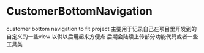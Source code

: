 # CustomerBottomNavigation
customer  bottom navigation to fit project 
主要用于记录自己在项目里开发到的自定义的一些view
以供以后用起来方便点 
后期会陆续上传部分功能代码或者一些工具类
